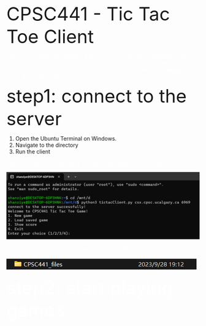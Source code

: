 <font size="8">CPSC441 - Tic Tac Toe Client</font>

<font color="white">I am using a Windows system, but since the server was compiled for Linux x86-64, I used the Ubuntu terminal to connect to the server and play games. Since tictacClient.py is stored in my D drive, I need to navigate to the D drive in the Ubuntu terminal.</font>


<font size="8">step1: connect to the server</font>

1. Open the Ubuntu Terminal on Windows.
2. Navigate to the directory
3. Run the client 

<font color="white">After running the client, you'll be presented with the following

![Connection Diagram](https://github.com/yszdw/CPSC319-Assignment/blob/main/connection.png)

<font color="white">Then this directory will be created automatically in my D drive if it doesn't exist
![directory](https://github.com/yszdw/ENSF337-Assignment/blob/main/directory.png)

<font size="8">step2: start playing games</font>









